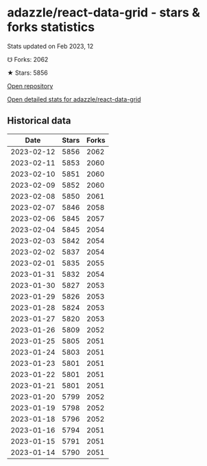 # adazzle/react-data-grid - stars & forks statistics

Stats updated on Feb 2023, 12

☋ Forks: 2062

★ Stars: 5856

[Open repository](https://github.com/adazzle/react-data-grid)

[Open detailed stats for adazzle/react-data-grid](https://reviewgithub.com/rep/adazzle/react-data-grid)

## Historical data
| Date | Stars | Forks |
|------|-------|-------|
| 2023-02-12 | 5856 | 2062 | 
| 2023-02-11 | 5853 | 2060 | 
| 2023-02-10 | 5851 | 2060 | 
| 2023-02-09 | 5852 | 2060 | 
| 2023-02-08 | 5850 | 2061 | 
| 2023-02-07 | 5846 | 2058 | 
| 2023-02-06 | 5845 | 2057 | 
| 2023-02-04 | 5845 | 2054 | 
| 2023-02-03 | 5842 | 2054 | 
| 2023-02-02 | 5837 | 2054 | 
| 2023-02-01 | 5835 | 2055 | 
| 2023-01-31 | 5832 | 2054 | 
| 2023-01-30 | 5827 | 2053 | 
| 2023-01-29 | 5826 | 2053 | 
| 2023-01-28 | 5824 | 2053 | 
| 2023-01-27 | 5820 | 2053 | 
| 2023-01-26 | 5809 | 2052 | 
| 2023-01-25 | 5805 | 2051 | 
| 2023-01-24 | 5803 | 2051 | 
| 2023-01-23 | 5801 | 2051 | 
| 2023-01-22 | 5801 | 2051 | 
| 2023-01-21 | 5801 | 2051 | 
| 2023-01-20 | 5799 | 2052 | 
| 2023-01-19 | 5798 | 2052 | 
| 2023-01-18 | 5796 | 2052 | 
| 2023-01-16 | 5794 | 2051 | 
| 2023-01-15 | 5791 | 2051 | 
| 2023-01-14 | 5790 | 2051 | 

